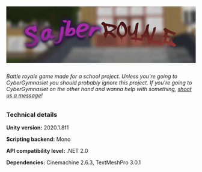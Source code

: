 # ![logo](/Media/banner.png)

###### *Battle royale game made for a school project. Unless you're going to CyberGymnasiet you should probably ignore this project. If you're going to CyberGymnasiet on the other hand and wanna help with something, [shoot us a message](mailto:fabian.lindgren@elev.cybergymnasiet.se?subject=SajberRoyale)!*





### Technical details

**Unity version:** 2020.1.8f1

**Scripting backend:** Mono

**API compatibility level:** .NET 2.0

**Dependencies:** Cinemachine 2.6.3, TextMeshPro 3.0.1